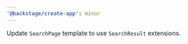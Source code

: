 ```yaml
---
'@backstage/create-app': minor
---
```


Update `SearchPage` template to use `SearchResult` extensions.
